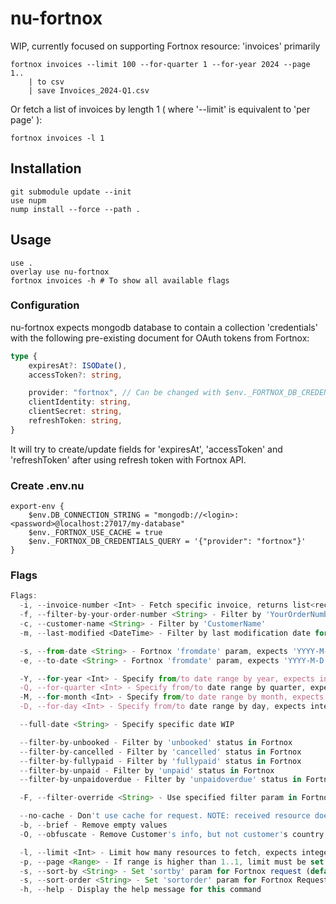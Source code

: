 # nu-fortnox

WIP, currently focused on supporting Fortnox resource: 'invoices' primarily

```nushell
fortnox invoices --limit 100 --for-quarter 1 --for-year 2024 --page 1.. 
    | to csv 
    | save Invoices_2024-Q1.csv
```


Or fetch a list of invoices by length 1 ( where '--limit' is equivalent to 'per page' ):

```nushell
fortnox invoices -l 1 
```

## Installation

```nushell
git submodule update --init
use nupm
nump install --force --path .
```

## Usage

```nushell
use .
overlay use nu-fortnox
fortnox invoices -h # To show all available flags
```

### Configuration

nu-fortnox expects mongodb database to contain a collection 'credentials' with the following pre-existing document for OAuth tokens from Fortnox:

```typescript
type {
    expiresAt?: ISODate(),
    accessToken?: string,

    provider: "fortnox", // Can be changed with $env._FORTNOX_DB_CREDENTIALS_QUERY
    clientIdentity: string,
    clientSecret: string,
    refreshToken: string, 
}
```

It will try to create/update fields for 'expiresAt', 'accessToken' and 'refreshToken' after using refresh token with Fortnox API.


### Create .env.nu

```nushell
export-env {
    $env.DB_CONNECTION_STRING = "mongodb://<login>:<password>@localhost:27017/my-database"
    $env._FORTNOX_USE_CACHE = true
    $env._FORTNOX_DB_CREDENTIALS_QUERY = '{"provider": "fortnox"}'
}
```

### Flags
```typescript
Flags:
  -i, --invoice-number <Int> - Fetch specific invoice, returns list<record>
  -f, --filter-by-your-order-number <String> - Filter by 'YourOrderNumber'
  -c, --customer-name <String> - Filter by 'CustomerName'
  -m, --last-modified <DateTime> - Filter by last modification date for Fortnox documents

  -s, --from-date <String> - Fortnox 'fromdate' param, expects 'YYYY-M-D'
  -e, --to-date <String> - Fortnox 'fromdate' param, expects 'YYYY-M-D'

  -Y, --for-year <Int> - Specify from/to date range by year, expects integer above 1970
  -Q, --for-quarter <Int> - Specify from/to date range by quarter, expects integer [1-4]
  -M, --for-month <Int> - Specify from/to date range by month, expects integer [1-12]
  -D, --for-day <Int> - Specify from/to date range by day, expects integer [1-32]

  --full-date <String> - Specify specific date WIP

  --filter-by-unbooked - Filter by 'unbooked' status in Fortnox
  --filter-by-cancelled - Filter by 'cancelled' status in Fortnox
  --filter-by-fullypaid - Filter by 'fullypaid' status in Fortnox
  --filter-by-unpaid - Filter by 'unpaid' status in Fortnox
  --filter-by-unpaidoverdue - Filter by 'unpaidoverdue' status in Fortnox

  -F, --filter-override <String> - Use specified filter param in Fortnox request

  --no-cache - Don't use cache for request. NOTE: received resource doesn't overwrite existing cache
  -b, --brief - Remove empty values
  -O, --obfuscate - Remove Customer's info, but not customer's country

  -l, --limit <Int> - Limit how many resources to fetch, expects integer [1-100] (default: 100)
  -p, --page <Range> - If range is higher than 1..1, limit must be set to 100 (default: 1..1)
  -s, --sort-by <String> - Set 'sortby' param for Fortnox request (default: 'invoicedate')
  -s, --sort-order <String> - Set 'sortorder' param for Fortnox Request, expects 'ascending' or 'descending' (default: 'descending')
  -h, --help - Display the help message for this command
```

